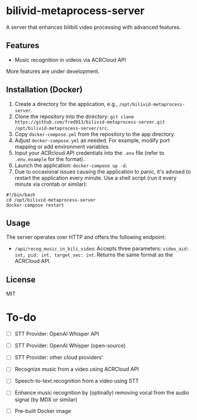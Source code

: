 # bilivid-metaprocess-server

A server that enhances bilibili video processing with advanced features.

## Features

- Music recognition in videos via ACRCloud API

More features are under development.

## Installation (Docker)

1. Create a directory for the application, e.g., `/opt/bilivid-metaprocess-server`.
2. Clone the repository into the directory: `git clone https://github.com/fred913/bilivid-metaprocess-server.git /opt/bilivid-metaprocess-server/src`.
3. Copy `docker-compose.yml` from the repository to the app directory.
4. Adjust `docker-compose.yml` as needed. For example, modify port mapping or add environment variables.
5. Input your ACRcloud API credentials into the `.env` file (refer to `.env.example` for the format).
6. Launch the application: `docker-compose up -d`.
7. Due to occasional issues causing the application to panic, it's advised to restart the application every minute. Use a shell script (run it every minute via crontab or similar):

```
#!/bin/bash
cd /opt/bilivid-metaprocess-server
docker-compose restart
```

## Usage

The server operates over HTTP and offers the following endpoint:

- `/api/recog_music_in_bili_video`: Accepts three parameters: `video_aid: int, pid: int, target_sec: int`. Returns the same format as the ACRCloud API.

## License
MIT

# To-do

- [ ] STT Provider: OpenAI Whisper API
- [ ] STT Provider: OpenAI Whisper (open-source)
- [ ] STT Provider: other cloud providers'

- [ ] Recognize music from a video using ACRCloud API
- [ ] Speech-to-text recognition from a video using STT 
- [ ] Enhance music recognition by (optinally) removing vocal from the audio signal (by MDX or similar)

- [ ] Pre-built Docker image
